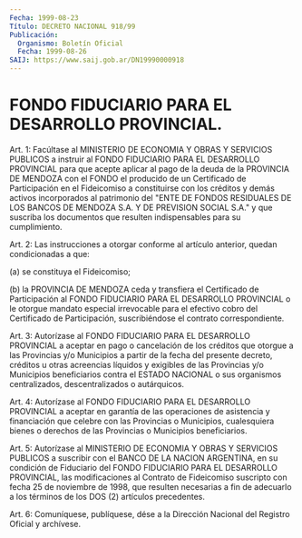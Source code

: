 ```yaml
---
Fecha: 1999-08-23
Título: DECRETO NACIONAL 918/99
Publicación:
  Organismo: Boletín Oficial
  Fecha: 1999-08-26
SAIJ: https://www.saij.gob.ar/DN19990000918
---
```

# FONDO FIDUCIARIO PARA EL DESARROLLO PROVINCIAL.

<a id="1"></a>
Art. 1: Facúltase  al  MINISTERIO  DE ECONOMIA  Y  OBRAS  Y SERVICIOS  PUBLICOS  a  instruir  al  FONDO  FIDUCIARIO    PARA  EL DESARROLLO  PROVINCIAL para que acepte aplicar al pago de la  deuda de la PROVINCIA  DE  MENDOZA  con  el  FONDO  el  producido  de  un Certificado  de  Participación en el Fideicomiso a constituirse con los créditos y demás  activos  incorporados al patrimonio del "ENTE DE FONDOS RESIDUALES DE LOS BANCOS  DE  MENDOZA S.A. Y DE PREVISION SOCIAL S.A." y que suscriba los documentos que resulten indispensables para su cumplimiento.

<a id="2"></a>
Art. 2: Las instrucciones a otorgar conforme al artículo anterior, quedan condicionadas a que:

(a) se constituya el Fideicomiso;

(b)  la PROVINCIA DE MENDOZA ceda y transfiera  el  Certificado  de Participación  al  FONDO FIDUCIARIO PARA EL DESARROLLO PROVINCIAL o le otorgue mandato especial  irrevocable para el efectivo cobro del Certificado de Participación, suscribiéndose el contrato correspondiente.

<a id="3"></a>
Art.  3:  Autorízase  al  FONDO  FIDUCIARIO  PARA  EL  DESARROLLO PROVINCIAL  a aceptar en pago o cancelación  de  los  créditos  que otorgue a las  Provincias  y/o  Municipios a partir de la fecha del presente decreto, créditos u otras  acreencias líquidos y exigibles de  las Provincias y/o Municipios beneficiarios  contra  el  ESTADO NACIONAL    o  sus  organismos  centralizados,  descentralizados  o autárquicos.

<a id="4"></a>
Art.  4:  Autorízase  al  FONDO  FIDUCIARIO  PARA  EL  DESARROLLO PROVINCIAL a aceptar en garantía de las operaciones de asistencia y financiación    que   celebre  con  las  Provincias  o  Municipios, cualesquiera bienes o  derechos  de  las  Provincias  o  Municipios beneficiarios.

<a id="5"></a>
Art.  5: Autorízase al MINISTERIO DE ECONOMIA Y OBRAS Y SERVICIOS PUBLICOS a  suscribir  con  el  BANCO DE LA NACION ARGENTINA, en su condición de Fiduciario del FONDO  FIDUCIARIO  PARA  EL  DESARROLLO PROVINCIAL, las modificaciones al Contrato de Fideicomiso suscripto con fecha 25 de noviembre de 1998, que resulten necesarias a fin de adecuarlo  a  los  términos  de  los  DOS (2) artículos precedentes.

<a id="6"></a>
Art. 6: Comuníquese, publíquese, dése  a la Dirección Nacional del Registro Oficial y archívese.